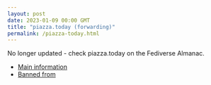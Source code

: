 ```yaml
---
layout: post
date: 2023-01-09 00:00 GMT
title: "piazza.today (forwarding)"
permalink: /piazza-today.html
---
```


No longer updated - check piazza.today on the Fediverse Almanac.

* [Main information](https://www.fediversealmanac.com/api/v1/instances/piazza.today)
* [Banned from](https://www.fediversealmanac.com/api/v1/instances/piazza.today/banned_from)

